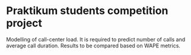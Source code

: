 # Praktikum students competition project

Modelling of call-center load. It is required to predict number of calls and average call duration. Results to be compared based on WAPE metrics.
